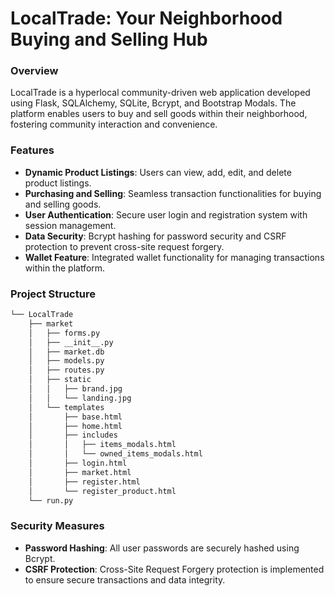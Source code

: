 # LocalTrade: Your Neighborhood Buying and Selling Hub

### Overview

LocalTrade is a hyperlocal community-driven web application developed using Flask, SQLAlchemy, SQLite, Bcrypt, and Bootstrap Modals. The platform enables users to buy and sell goods within their neighborhood, fostering community interaction and convenience.

### Features

- **Dynamic Product Listings**: Users can view, add, edit, and delete product listings.
- **Purchasing and Selling**: Seamless transaction functionalities for buying and selling goods.
- **User Authentication**: Secure user login and registration system with session management.
- **Data Security**: Bcrypt hashing for password security and CSRF protection to prevent cross-site request forgery.
- **Wallet Feature**: Integrated wallet functionality for managing transactions within the platform.

### Project Structure

```bash
└── LocalTrade
    ├── market
    │   ├── forms.py
    │   ├── __init__.py
    │   ├── market.db
    │   ├── models.py
    │   ├── routes.py
    │   ├── static
    │   │   ├── brand.jpg
    │   │   └── landing.jpg
    │   └── templates
    │       ├── base.html
    │       ├── home.html
    │       ├── includes
    │       │   ├── items_modals.html
    │       │   └── owned_items_modals.html
    │       ├── login.html
    │       ├── market.html
    │       ├── register.html
    │       └── register_product.html
    └── run.py
```

### Security Measures

- **Password Hashing**: All user passwords are securely hashed using Bcrypt.
- **CSRF Protection**: Cross-Site Request Forgery protection is implemented to ensure secure transactions and data integrity.

